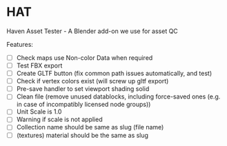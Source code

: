 # HAT
Haven Asset Tester - A Blender add-on we use for asset QC

Features:

* [ ] Check maps use Non-color Data when required
* [ ] Test FBX export
* [ ] Create GLTF button (fix common path issues automatically, and test)
* [ ] Check if vertex colors exist (will screw up gltf export)
* [ ] Pre-save handler to set viewport shading solid
* [ ] Clean file (remove unused datablocks, including force-saved ones (e.g. in case of incompatibly licensed node groups))
* [ ] Unit Scale is 1.0
* [ ] Warning if scale is not applied
* [ ] Collection name should be same as slug (file name)
* [ ] (textures) material should be the same as slug
